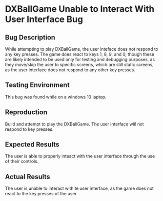 
# DXBallGame Unable to Interact With User Interface Bug

## Bug Description

While attempting to play DXBallGame, the user inteface does not respond to any
key presses. The game does react to keys 1, 8, 9, and 0, though these are
likely intended to be used only for testing and debugging purposes, as they
move/skip the user to specific screens, which are still static screens, as the
user interface does not respond to any other key presses.

## Testing Environment

This bug was found while on a windows 10 laptop.

## Reproduction

Build and attempt to play the DXBallGame. The user interface will not respond
to key presses.

## Expected Results

The user is able to properly inteact with the user interface through the use of
their controls.

## Actual Results

The user is unable to interact with te user interface, as the game does not
react to the key presses of the user.
